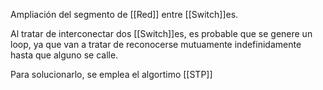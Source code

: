 Ampliación del segmento de [[Red]] entre [[Switch]]es.

Al tratar de interconectar dos [[Switch]]es, es probable que se genere un loop, ya que van a tratar de reconocerse mutuamente indefinidamente hasta que alguno se calle. 

Para solucionarlo, se emplea el algortimo [[STP]]


